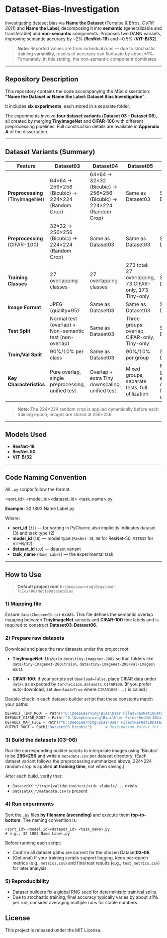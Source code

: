 # Dataset-Bias-Investigation

Investigating dataset bias via **Name the Dataset** (Torralba & Efros, *CVPR 2011*) and **Name the Label**, decomposing it into **semantic** (generalizable and transferable) and **non-semantic** components. Proposes two DANN variants, improving semantic accuracy by ~2% (**ResNet-18**) and ~0.5% (**ViT-B/32**).

> **Note:** Reported values are from individual runs — due to stochastic training variability, results of accuracy can fluctuate by about ±1%. Fortunately, in this setting, the non-semantic component dominates.

---

## Repository Description

This repository contains the code accompanying the MSc dissertation:  
**"Name the Dataset or Name the Label: Dataset Bias Investigation"**.

It includes **six experiments**, each stored in a separate folder.

The experiments involve **four dataset variants** (**Dataset 03 – Dataset 06**), all created by merging **TinyImageNet** and **CIFAR-100** with different preprocessing pipelines. Full construction details are available in **Appendix A** of the dissertation.

---

## Dataset Variants (Summary)

| Feature | Dataset03 | Dataset04 | Dataset05 | Dataset06 |
|---------|-----------|-----------|-----------|-----------|
| **Preprocessing** (TinyImageNet) | 64×64 → 256×256 (Bicubic) → 224×224 (Random Crop) | 64×64 → 32×32 (Bicubic) → 256×256 (Bicubic) → 224×224 (Random Crop) | Same as Dataset03 | Same as Dataset04 |
| **Preprocessing** (CIFAR-100) | 32×32 → 256×256 (Bicubic) → 224×224 (Random Crop) | Same as Dataset03 | Same as Dataset03 | Same as Dataset03 |
| **Training Classes** | 27 overlapping classes | 27 overlapping classes | 273 total: 27 overlapping, 73 CIFAR-only, 173 Tiny-only | Same as Dataset05 |
| **Image Format** | JPEG (quality=95) | Same as Dataset03 | Same as Dataset03 | Same as Dataset03 |
| **Test Split** | Normal test (overlap) + Non-semantic test (non-overlap) | Same as Dataset03 | Three groups: overlap, CIFAR-only, Tiny-only | Same as Dataset05 |
| **Train/Val Split** | 90%/10% per class | Same as Dataset03 | 90%/10% per group | Same as Dataset05 |
| **Key Characteristics** | Pure overlap, single preprocessing, unified test | Overlap + extra Tiny downscaling, unified test | Mixed groups, separate tests, full utilization | Mixed groups + extra Tiny downscaling, full utilization |

> **Note:** The 224×224 random crop is applied dynamically before each training epoch; images are stored at 256×256.

---

## Models Used

- **ResNet-18**
- **ResNet-50**
- **ViT-B/32**

---

## Code Naming Convention

All `.py` scripts follow the format:

<sort_id> <model_id><dataset_id> <task_name>.py


**Example:**
32 1803 Name Label.py


Where:

- **sort_id** (`32`) — for sorting in PyCharm; also implicitly indicates dataset (3) and task type (2)
- **model_id** (`18`) — model type (`ResNet-18`, `50` for ResNet-50, `VITB32` for ViT-B/32)
- **dataset_id** (`03`) — dataset variant
- **task_name** (`Name Label`) — the experimental task

---

## How to Use

> **Default project root**
> `D:\DeepLearning\Bias\User Files\ResNet18DatasetBias`

### 1) Mapping file

Ensure `data\ChoosenO3.txt` exists.
This file defines the semantic overlap mapping between **TinyImageNet** synsets and **CIFAR-100** fine labels and is required to construct **Dataset03–Dataset06**.

### 2) Prepare raw datasets

Download and place the raw datasets under the project root:

* **TinyImageNet**:
  Unzip to `data\tiny-imagenet-200\` so that folders like
  `data\tiny-imagenet-200\train\`, `data\tiny-imagenet-200\val\images\` exist.

* **CIFAR-100**:
  If your scripts set `download=False`, place CIFAR data under `data\` as expected by `torchvision.datasets.CIFAR100`.
  (If you prefer auto-download, set `download=True` where `CIFAR100(...)` is called.)

Double-check in each dataset-builder script that these constants match your paths:

```python
DEFAULT_TINY_ROOT = Path(r"D:\DeepLearning\Bias\User Files\ResNet18DatasetBias\data\tiny-imagenet-200")  # TinyImageNet root directory
DEFAULT_CIFAR_ROOT = Path(r"D:\DeepLearning\Bias\User Files\ResNet18DatasetBias\data")                   # CIFAR-100 root directory
DEFAULT_MAP_FILE = Path(r"D:\DeepLearning\Bias\User Files\ResNet18DatasetBias\data\ChoosenO3.txt")       # Mapping between datasets
OUTPUT_ROOT = Path("Dataset03_Bicubic")      # Destination folder for the merged dataset
```

### 3) Build the datasets (03–06)

Run the corresponding builder scripts to interpolate images using 'Bicubic' to be **256×256** and write a `metadata.csv` per dataset directory.
(Each dataset variant follows the preprocessing summarized above; 224×224 random crop is applied **at training time**, not when saving.)

After each build, verify that:

* `DatasetXX_*/train|validation|test/<id>_<label>/...` exists
* `DatasetXX_*/metadata.csv` is present

### 4) Run experiments

Sort the `.py` files **by filename (ascending)** and execute them **top-to-bottom**.
The naming convention is:

```
<sort_id> <model_id><dataset_id> <task_name>.py
# e.g., 32 1803 Name Label.py
```

Before running each script:

* Confirm all dataset paths are correct for the chosen Dataset**03–06**.
* (Optional) If your training scripts support logging, keep per-epoch metrics (e.g., `metrics.csv`) and final test results (e.g., `test_metrics.csv`) for later analysis.

### 5) Reproducibility

* Dataset builders fix a global RNG seed for deterministic train/val splits.
* Due to stochastic training, final accuracy typically varies by about **±1%** per run; consider averaging multiple runs for stable numbers.

## License

This project is released under the MIT License.

